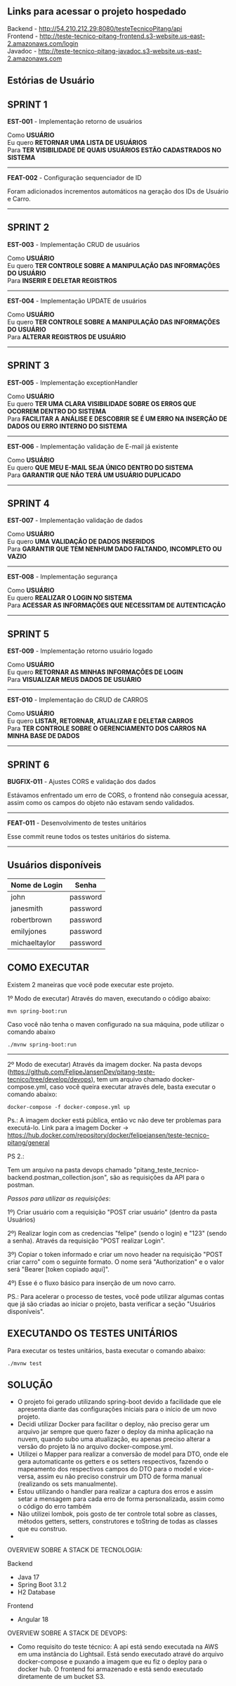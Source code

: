 ## Links para acessar o projeto hospedado

Backend - http://54.210.212.29:8080/testeTecnicoPitang/api \
Frontend - http://teste-tecnico-pitang-frontend.s3-website.us-east-2.amazonaws.com/login \
Javadoc - http://teste-tecnico-pitang-javadoc.s3-website.us-east-2.amazonaws.com

## Estórias de Usuário

## SPRINT 1

**EST-001** - Implementação retorno de usuários

Como **USUÁRIO**\
Eu quero **RETORNAR UMA LISTA DE USUÁRIOS** \
Para **TER VISIBILIDADE DE QUAIS USUÁRIOS ESTÃO CADASTRADOS NO SISTEMA**

---

**FEAT-002** - Configuração sequenciador de ID  

Foram adicionados incrementos automáticos na geração dos IDs
de Usuário e Carro.

---

## SPRINT 2

**EST-003** - Implementação CRUD de usuários

Como **USUÁRIO**\
Eu quero **TER CONTROLE SOBRE A MANIPULAÇÃO DAS INFORMAÇÕES DO USUÁRIO** \
Para **INSERIR E DELETAR REGISTROS**

---

**EST-004** - Implementação UPDATE de usuários

Como **USUÁRIO**\
Eu quero **TER CONTROLE SOBRE A MANIPULAÇÃO DAS INFORMAÇÕES DO USUÁRIO** \
Para **ALTERAR REGISTROS DE USUÁRIO**

---

## SPRINT 3

**EST-005** - Implementação exceptionHandler

Como **USUÁRIO**\
Eu quero **TER UMA CLARA VISIBILIDADE SOBRE OS ERROS QUE OCORREM DENTRO DO SISTEMA** \
Para **FACILITAR A ANÁLISE E DESCOBRIR SE É UM ERRO NA INSERÇÃO DE DADOS OU ERRO INTERNO DO SISTEMA**

---

**EST-006** - Implementação validação de E-mail já existente

Como **USUÁRIO**\
Eu quero **QUE MEU E-MAIL SEJA ÚNICO DENTRO DO SISTEMA** \
Para **GARANTIR QUE NÃO TERÁ UM USUÁRIO DUPLICADO**

---

## SPRINT 4

**EST-007** - Implementação validação de dados

Como **USUÁRIO**\
Eu quero **UMA VALIDAÇÃO DE DADOS INSERIDOS** \
Para **GARANTIR QUE TEM NENHUM DADO FALTANDO, INCOMPLETO OU VAZIO**

---

**EST-008** - Implementação segurança

Como **USUÁRIO**\
Eu quero **REALIZAR O LOGIN NO SISTEMA** \
Para **ACESSAR AS INFORMAÇÕES QUE NECESSITAM DE AUTENTICAÇÃO**

---

## SPRINT 5

**EST-009** - Implementação retorno usuário logado

Como **USUÁRIO**\
Eu quero **RETORNAR AS MINHAS INFORMAÇÕES DE LOGIN** \
Para **VISUALIZAR MEUS DADOS DE USUÁRIO**

---

**EST-010** - Implementação do CRUD de CARROS

Como **USUÁRIO**\
Eu quero **LISTAR, RETORNAR, ATUALIZAR E DELETAR CARROS** \
Para **TER CONTROLE SOBRE O GERENCIAMENTO DOS CARROS NA MINHA BASE DE DADOS**

---

## SPRINT 6

**BUGFIX-011** - Ajustes CORS e validação dos dados

Estávamos enfrentado um erro de CORS, o frontend não conseguia acessar, assim como os campos
do objeto não estavam sendo validados.

---

**FEAT-011** - Desenvolvimento de testes unitários

Esse commit reune todos os testes unitários do sistema.

---

## Usuários disponíveis

| Nome de Login | Senha    |
|---------------|----------|
| john         | password |
| janesmith         | password |
| robertbrown         | password |
| emilyjones         | password |
| michaeltaylor         | password |

## COMO EXECUTAR

Existem 2 maneiras que você pode executar este projeto.

1º Modo de executar) Através do maven, executando o código abaixo:
```
mvn spring-boot:run
```

Caso você não tenha o maven configurado na sua máquina, pode utilizar o comando abaixo

```
./mvnw spring-boot:run
```

---

2º Modo de executar) Através da imagem docker. Na pasta devops (https://github.com/FelipeJansenDev/pitang-teste-tecnico/tree/develop/devops),
tem um arquivo chamado docker-compose.yml, caso você queira executar através dele, basta executar o comando abaixo:
```
docker-compose -f docker-compose.yml up
```
Ps.: A imagem docker está pública, então vc não deve ter problemas para executá-lo. Link para a imagem Docker -> https://hub.docker.com/repository/docker/felipejansen/teste-tecnico-pitang/general

PS 2.: 

Tem um arquivo na pasta devops chamado "pitang_teste_tecnico-backend.postman_collection.json", são as requisições da API
para o postman.

*Passos para utilizar as requisições*:

1º) Criar usuário com a requisição "POST criar usuário" (dentro da pasta Usuários)

2º) Realizar login com as credencias "felipe" (sendo o login) e "123" (sendo a senha). Através da requisição "POST realizar Login".

3º) Copiar o token informado e criar um novo header na requisição "POST criar carro" com o seguinte formato. O nome será "Authorization"
e o valor será "Bearer [token copiado aqui]".

4º) Esse é o fluxo básico para inserção de um novo carro.

PS.: Para acelerar o processo de testes, você pode utilizar algumas contas que já são criadas ao iniciar o projeto, basta verificar
a seção "Usuários disponíveis".

## EXECUTANDO OS TESTES UNITÁRIOS

Para executar os testes unitários, basta executar o comando abaixo:

```
./mvnw test
```


## SOLUÇÃO

- O projeto foi gerado utilizando spring-boot devido a facilidade que ele apresenta diante das configurações iniciais
para o início de um novo projeto.
- Decidi utilizar Docker para facilitar o deploy, não preciso gerar um arquivo jar sempre que quero fazer o deploy da minha
aplicação na nuvem, quando subo uma atualização, eu apenas preciso alterar a versão do projeto lá no arquivo docker-compose.yml.
- Utilizei o Mapper para realizar a conversão de model para DTO, onde ele gera automaticante os getters e os setters respectivos,
fazendo o mapeamento dos respectivos campos do DTO para o model e vice-versa, assim eu não preciso construir um DTO de forma manual
  (realizando os sets manualmente).
- Estou utilizando o handler para realizar a captura dos erros e assim setar a mensagem para cada erro de forma personalizada,
assim como o código do erro também
- Não utilizei lombok, pois gosto de ter controle total sobre as classes, métodos getters, setters, construtores e toString de 
todas as classes que eu construo.
- 

OVERVIEW SOBRE A STACK DE TECNOLOGIA:

Backend
- Java 17
- Spring Boot 3.1.2
- H2 Database

Frontend
- Angular 18

OVERVIEW SOBRE A STACK DE DEVOPS:

- Como requisito do teste técnico: A api está sendo executada na AWS em uma instância do Lightsail. 
Está sendo executado atravé do arquivo docker-compose e puxando a imagem que eu fiz o deploy
para o docker hub. O frontend foi armazenado e está sendo executado diretamente de um bucket S3.
